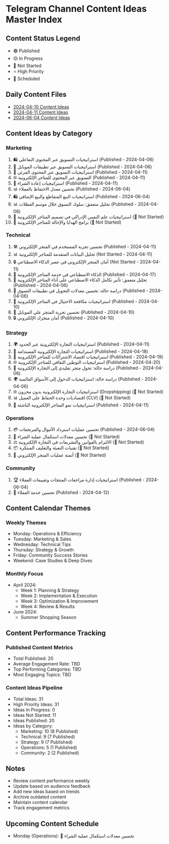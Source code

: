 # Telegram Channel Content Ideas Master Index

## Content Status Legend
- 🟢 Published
- 🟡 In Progress
- 🔴 Not Started
- ⭐ High Priority
- 📅 Scheduled

## Daily Content Files
- [2024-04-10 Content Ideas](2024-04-10-content-ideas.md)
- [2024-04-11 Content Ideas](2024-04-11-content-ideas.md)
- [2024-06-04 Content Ideas](2024-06-04-content-ideas.md)

## Content Ideas by Category

### Marketing
1. 🛍️ استراتيجيات التسويق عبر المحتوى التفاعلي (Published - 2024-04-06)
2. 📱 استراتيجيات التسويق عبر تطبيقات الموبايل (Published - 2024-04-06)
3. 🎥 استراتيجيات التسويق عبر المحتوى المرئي (Published - 2024-04-11)
4. 🌐 التسويق عبر المحتوى للمتاجر الإلكترونية (Published - 2024-04-11)
5. 🔄 استراتيجيات إعادة الشراء (Published - 2024-04-11)
6. 📊 تحسين معدل الاحتفاظ بالعملاء (Published - 2024-06-04)
7. 🛍️ استراتيجيات البيع المتقاطع والبيع الإضافي (Published - 2024-06-04)
8. 📊 تحليل متعمق: سلوك التسوق خلال موسم العطلات (Published - 2024-04-06)
9. 🧠 استراتيجيات علم النفس الإدراكي في تصميم المتاجر الإلكترونية (🔴 Not Started)
10. 🎁 برامج الهدايا والإحالة للمتاجر الإلكترونية (🔴 Not Started)

### Technical
1. 🛠️ تحسين تجربة المستخدم في المتجر الإلكتروني (Published - 2024-04-11)
2. 📊 تحليل البيانات المتقدمة للمتاجر الإلكترونية (Not Started - 2024-04-11)
3. 🔒 أمان المتجر الإلكتروني في عصر الذكاء الاصطناعي (Not Started - 2024-04-11)
4. 🤖 الذكاء الاصطناعي في خدمة المتاجر الإلكترونية (Published - 2024-04-17)
5. 🤖 تحليل متعمق: تأثير تكامل الذكاء الاصطناعي على أداء المتاجر الإلكترونية (Published - 2024-04-06)
6. 📱 دراسة حالة: تحسين معدلات التحويل في تطبيقات التسوق (Published - 2024-04-06)
7. 🚫 استراتيجيات مكافحة الاحتيال في المتاجر الإلكترونية (Published - 2024-04-10)
8. 📱 تحسين تجربة المتجر على الموبايل (Published - 2024-04-10)
9. 🔒 أمان متجرك الإلكتروني (Published - 2024-04-10)

### Strategy
1. 🌍 استراتيجيات التجارة الإلكترونية عبر الحدود (Published - 2024-04-11)
2. 🌱 استراتيجيات التجارة الإلكترونية المستدامة (Published - 2024-04-18)
3. 🔄 استراتيجيات اقتصاد الاشتراكات للمتاجر الإلكترونية (Published - 2024-04-19)
4. 🌐 استراتيجيات التوطين الثقافي للمتاجر الإلكترونية (Published - 2024-04-20)
5. 💼 دراسة حالة: تحول متجر تقليدي إلى التجارة الإلكترونية (Published - 2024-04-06)
6. 🌍 دراسة حالة: استراتيجيات الدخول إلى الأسواق العالمية (Published - 2024-04-06)
7. 🌐 استراتيجيات التجارة الإلكترونية بدون مخزون (Dropshipping) (🔴 Not Started)
8. 📊 اقتصاديات وحدة الحفاظ على العميل (CLV) (🔴 Not Started)
9. 🌱 استراتيجيات نمو المتاجر الإلكترونية الناشئة (Published - 2024-04-11)

### Operations
1. 💳 تحسين عمليات استرداد الأموال والمرتجعات (Published - 2024-06-04)
2. 🛒 تحسين معدلات استكمال عملية الشراء (🔴 Not Started)
3. ⚖️ الالتزام بالقوانين والتشريعات في التجارة الإلكترونية (🔴 Not Started)
4. 📦 تقنيات التعبئة والتغليف المبتكرة (🔴 Not Started)
5. 🔄 أتمتة عمليات المتجر الإلكتروني (🔴 Not Started)

### Community
1. 🏆 استراتيجيات إدارة مراجعات المنتجات وتقييمات العملاء (Published - 2024-06-04)
2. 🌟 تحسين خدمة العملاء (Published - 2024-04-12)

## Content Calendar Themes

### Weekly Themes
- Monday: Operations & Efficiency
- Tuesday: Marketing & Sales
- Wednesday: Technical Tips
- Thursday: Strategy & Growth
- Friday: Community Success Stories
- Weekend: Case Studies & Deep Dives

### Monthly Focus
- April 2024:
  - Week 1: Planning & Strategy
  - Week 2: Implementation & Execution
  - Week 3: Optimization & Improvement
  - Week 4: Review & Results
- June 2024:
  - Summer Shopping Season

## Content Performance Tracking

### Published Content Metrics
- Total Published: 20
- Average Engagement Rate: TBD
- Top Performing Categories: TBD
- Most Engaging Topics: TBD

### Content Ideas Pipeline
- Total Ideas: 31
- High Priority Ideas: 31
- Ideas In Progress: 0
- Ideas Not Started: 11
- Ideas Published: 20
- Ideas by Category:
  - Marketing: 10 (8 Published)
  - Technical: 9 (7 Published)
  - Strategy: 9 (7 Published)
  - Operations: 5 (1 Published)
  - Community: 2 (2 Published)

## Notes
- Review content performance weekly
- Update based on audience feedback
- Add new ideas based on trends
- Archive outdated content
- Maintain content calendar
- Track engagement metrics

## Upcoming Content Schedule
- Monday (Operations): 🛒 تحسين معدلات استكمال عملية الشراء
